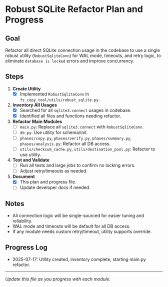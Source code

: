 # Robust SQLite Refactor Plan and Progress

## Goal
Refactor all direct SQLite connection usage in the codebase to use a single robust utility (`RobustSqliteConn`) for WAL mode, timeouts, and retry logic, to eliminate `database is locked` errors and improve concurrency.

## Steps

1. **Create Utility**
   - [x] Implemented `RobustSqliteConn` in `fs_copy_tool/utils/robust_sqlite.py`.

2. **Inventory All Usages**
   - [x] Searched for all `sqlite3.connect` usages in codebase.
   - [x] Identified all files and functions needing refactor.

3. **Refactor Main Modules**
   - [ ] `main.py`: Replace all `sqlite3.connect` with `RobustSqliteConn`.
   - [ ] `db.py`: Use utility for schema/init.
   - [ ] `phases/copy.py`, `phases/verify.py`, `phases/summary.py`, `phases/analysis.py`: Refactor all DB access.
   - [ ] `utils/checksum_cache.py`, `utils/destination_pool.py`: Refactor to use utility.

4. **Test and Validate**
   - [ ] Run all tests and large jobs to confirm no locking errors.
   - [ ] Adjust retry/timeouts as needed.

5. **Document**
   - [x] This plan and progress file.
   - [ ] Update developer docs if needed.

## Notes
- All connection logic will be single-sourced for easier tuning and reliability.
- WAL mode and timeouts will be default for all DB access.
- If any module needs custom retry/timeout, utility supports override.

## Progress Log
- 2025-07-17: Utility created, inventory complete, starting main.py refactor.

---

*Update this file as you progress with each module.*
